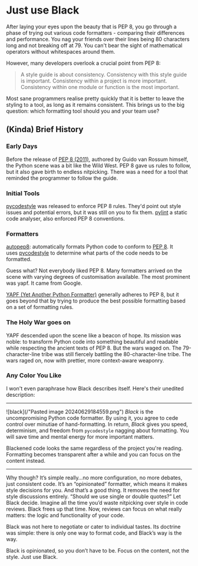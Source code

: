 # Just use Black
After laying your eyes upon the beauty that is PEP 8, you go through a phase of trying out various code formatters - comparing their differences and performance. You nag your friends over their lines being 80 characters long and not breaking off at 79. You can't bear the sight of mathematical operators without whitespaces around them.

However, many developers overlook a crucial point from PEP 8:
> A style guide is about consistency. Consistency with this style guide is important. Consistency within a project is more important. Consistency within one module or function is the most important.

Most sane programmers realise pretty quickly that it is better to leave the styling to a tool, as long as it remains consistent. This brings us to the big question: which formatting tool should you and your team use?

## (Kinda) Brief History
### Early Days
Before the release of [PEP 8 (2011)](https://peps.python.org/pep-0008/#a-foolish-consistency-is-the-hobgoblin-of-little-minds), authored by Guido van Rossum himself, the Python scene was a bit like the Wild West. PEP 8 gave us rules to follow, but it also gave birth to endless nitpicking. There was a need for a tool that reminded the programmer to follow the guide.

### Initial Tools
[pycodestyle](https://pypi.org/project/pycodestyle/) was released to enforce PEP 8 rules. They'd point out style issues and potential errors, but it was still on you to fix them.
[pylint](https://pypi.org/project/pylint/) a static code analyser, also enforced PEP 8 conventions.

### Formatters
[autopep8](https://pypi.org/project/autopep8/): automatically formats Python code to conform to [PEP 8](https://www.python.org/dev/peps/pep-0008/). It uses [pycodestyle](https://github.com/PyCQA/pycodestyle) to determine what parts of the code needs to be formatted.

Guess what? Not everybody liked PEP 8. Many formatters arrived on the scene with varying degrees of customisation available. The most prominent was yapf. It came from Google.

[YAPF (Yet Another Python Formatter)](https://pypi.org/project/yapf/0.3.1/) generally adheres to PEP 8, but it goes beyond that by trying to produce the best possible formatting based on a set of formatting rules.

### The Holy War goes on
YAPF descended upon the scene like a beacon of hope. Its mission was noble: to transform Python code into something beautiful and readable while respecting the ancient texts of PEP 8. But the wars waged on. The 79-character-line tribe was still fiercely battling the 80-character-line tribe. The wars raged on, now with prettier, more context-aware weaponry.

### Any Color You Like
I won't even paraphrase how Black describes itself. Here's their unedited description:

------------------------------------------------------------------------
![black](/"Pasted image 20240629184559.png")
_Black_ is the uncompromising Python code formatter. By using it, you agree to cede control over minutiae of hand-formatting. In return, _Black_ gives you speed, determinism, and freedom from `pycodestyle` nagging about formatting. You will save time and mental energy for more important matters.

Blackened code looks the same regardless of the project you're reading. Formatting becomes transparent after a while and you can focus on the content instead.

-------------------------------------------------------------------------------------------------------------

Why though? It’s simple really…no more configuration, no more debates, just consistent code. It’s an “opinionated” formatter, which means it makes style decisions for you. And that’s a good thing. It removes the need for style discussions entirely. “Should we use single or double quotes?” Let Black decide. Imagine all the time you’d waste nitpicking over style in code reviews. Black frees up that time. Now, reviews can focus on what really matters: the logic and functionality of your code.

Black was not here to negotiate or cater to individual tastes. Its doctrine was simple: there is only one way to format code, and Black’s way is the way.

Black is opinionated, so you don’t have to be. Focus on the content, not the style. Just use Black.
